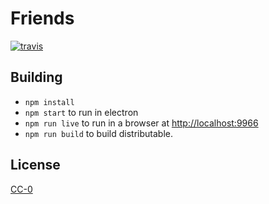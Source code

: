 # Friends

[![travis][travis-image]][travis-url]

[travis-image]: https://img.shields.io/travis/feross/friends.svg?style=flat
[travis-url]: https://travis-ci.org/feross/friends

## Building

* `npm install`
* `npm start` to run in electron
* `npm run live` to run in a browser at [http://localhost:9966](http://localhost:9966)
* `npm run build` to build distributable.

## License

[CC-0](LICENSE.md)

